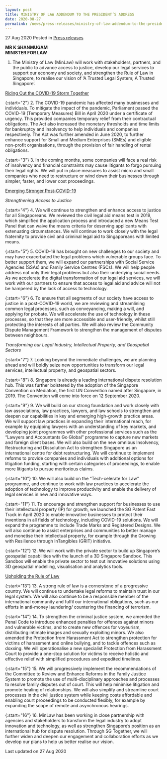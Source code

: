 ```yaml
---
layout: post
title: MINISTRY OF LAW ADDENDUM TO THE PRESIDENT’S ADDRESS
date: 2020-08-27
permalink: /news/press-releases/ministry-of-law-addendum-to-the-presidents-address
---
```


27 Aug 2020 Posted in [Press releases](/news/press-releases)

<b>MR K SHANMUGAM</b><br>
<b>MINISTER FOR LAW</b>

1. 	The Ministry of Law (MinLaw) will work with stakeholders, partners, and the public to advance access to justice, develop our legal services to support our economy and society, and strengthen the Rule of Law in Singapore, to realise our vision of ‘A Trusted Legal System; A Trusted Singapore’.

<u>Riding Out the COVID-19 Storm Together</u>

{:start="2"}
2. 	The COVID-19 pandemic has affected many businesses and individuals. To mitigate the impact of the pandemic, Parliament passed the COVID-19 (Temporary Measures) Bill in April 2020 under a certificate of urgency. This provided companies temporary relief from their contractual obligations. The Act also increased the monetary thresholds and time limits for bankruptcy and insolvency to help individuals and companies respectively. The Act was further amended in June 2020, to further enhance support for Small and Medium Enterprises (SMEs) and eligible non-profit organisations, through the provision of fair handling of rental obligations.

{:start="3"}
3. 	In the coming months, some companies will face a real risk of insolvency and financial constraints may cause litigants to forgo pursuing their legal rights. We will put in place measures to assist micro and small companies who need to restructure or wind down their businesses through simpler, faster, and lower cost proceedings.

<u>Emerging Stronger Post-COVID-19</u>

*Strengthening Access to Justice*

{:start="4"}
4. 	We will continue to strengthen and enhance access to justice for all Singaporeans. We reviewed the civil legal aid means test in 2019, which simplified the application process and introduced a new Means Test Panel that can waive the means criteria for deserving applicants with extenuating circumstances. We will continue to work closely with the legal fraternity to provide civil and criminal legal aid to Singaporeans with limited means.

{:start="5"}
5. 	COVID-19 has brought on new challenges to our society and may have exacerbated the legal problems which vulnerable groups face. To better support them, we will expand our partnerships with Social Service Agencies (SSAs) and Family Service Centres (FSCs). We will help people address not only their legal problems but also their underlying social needs. As we accelerate the digital transformation of our legal aid services, we will work with our partners to ensure that access to legal aid and advice will not be hampered by the lack of access to technology.

{:start="6"}
6. 	To ensure that all segments of our society have access to justice in a post-COVID-19 world, we are reviewing and streamlining common legal processes, such as conveyancing, making a will, and applying for probate. We will accelerate the use of technology in these processes, so that they are more accessible and user-friendly, whilst still protecting the interests of all parties. We will also review the Community Dispute Management Framework to strengthen the management of disputes between neighbours.

*Transforming our Legal Industry, Intellectual Property, and Geospatial Sectors*

{:start="7"}
7. 	Looking beyond the immediate challenges, we are planning ahead and will boldly seize new opportunities to transform our legal services, intellectual property, and geospatial sectors.

{:start="8"}
8. 	Singapore is already a leading international dispute resolution hub. This was further bolstered by the adoption of the Singapore Convention on Mediation, the first UN Convention named after Singapore, in 2019. The Convention will come into force on 12 September 2020.

{:start="9"}
9. 	We will build on our strong foundation and work closely with law associations, law practices, lawyers, and law schools to strengthen and deepen our capabilities in key and emerging high-growth practice areas. We will support law practices in expanding their international reach, for example by equipping lawyers with an understanding of key markets, and developing joint programmes with other professional services such as the “Lawyers and Accountants Go Global” programme to capture new markets and foreign client bases. We will also build on the new omnibus Insolvency, Restructuring and Dissolution Act to strengthen Singapore as an international centre for debt restructuring. We will continue to implement reforms to provide companies and individuals with additional options for litigation funding, starting with certain categories of proceedings, to enable more litigants to pursue meritorious claims.

{:start="10"}
10.	We will also build on the “Tech-celerate for Law” programme, and continue to work with law practices to accelerate the adoption of technology to improve productivity and enable the delivery of legal services in new and innovative ways.

{:start="11"}
11. To encourage and strengthen support for businesses to use their intellectual property (IP) for growth, we launched the SG Patent Fast Track in April 2020 to enable innovative businesses to protect their inventions in all fields of technology, including COVID-19 solutions. We will expand the programme to include Trade Marks and Registered Designs. We will also continue to assist enterprises and communities to better manage and monetise their intellectual property, for example through the Growing with Resilience through InTangibles (GRIT) initiative.

{:start="12"}
12. We will work with the private sector to build up Singapore’s geospatial capabilities with the launch of a 3D Singapore Sandbox. This Sandbox will enable the private sector to test out innovative solutions using 3D geospatial modelling, visualisation and analytics tools.

<u>Upholding the Rule of Law</u>

{:start="13"}
13. A strong rule of law is a cornerstone of a progressive country. We will continue to undertake legal reforms to maintain trust in our legal system. We will also continue to be a responsible member of the international community and fulfil our international obligations, such as our efforts in anti-money laundering/ countering the financing of terrorism.

{:start="14"}
14. To strengthen the criminal justice system, we amended the Penal Code to introduce enhanced penalties for offences against minors and vulnerable victims, and to create new offences for voyeurism, distributing intimate images and sexually exploiting minors. We also amended the Protection from Harassment Act to strengthen protection for victims of harassment and online bullying, and to tackle offences such as doxxing. We will operationalise a new specialist Protection from Harassment Court to provide a one-stop solution for victims to receive holistic and effective relief with simplified procedures and expedited timelines.

{:start="15"}
15. We will progressively implement the recommendations of the Committee to Review and Enhance Reforms in the Family Justice System to promote the use of multi-disciplinary approaches and processes to resolve family disputes out of court. This will help minimise litigation and promote healing of relationships. We will also simplify and streamline court processes in the civil justice system while keeping costs affordable and enabling court proceedings to be conducted flexibly, for example by expanding the scope of remote and asynchronous hearings.

{:start="16"}
16. MinLaw has been working in close partnership with agencies and stakeholders to transform the legal industry to adopt innovation and technology, as well as strengthen Singapore’s position as an international hub for dispute resolution. Through SG Together, we will further widen and deepen our engagement and collaboration efforts as we develop our plans to help us better realise our vision.


<p class="right-side-updated">Last updated on 27 Aug 2020</p>


